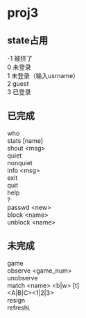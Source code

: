 # proj3
## state占用
-1 被挤了\
0  未登录\
1  未登录（输入usrname）\
2  guest\
3  已登录
## 已完成
  who\
  stats [name]\
  shout \<msg>\
  quiet\
  nonquiet\
  info \<msg>\
  exit\
  quit\
  help\
  ?\
  passwd \<new>\
  block \<name>\
  unblock \<name>

## 未完成
game\
observe \<game_num>\
unobserve\
match \<name> \<b|w> [t]\
\<A|B|C>\<1|2|3>\
resign\
refresh\
